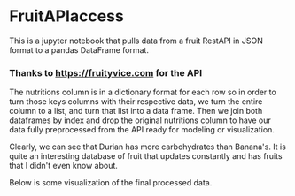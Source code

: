 # FruitAPIaccess
This is a jupyter notebook that pulls data from a fruit RestAPI in JSON format to a pandas DataFrame format.

### Thanks to https://fruityvice.com for the API

The nutritions column is in a dictionary format for each row so in order to turn those keys columns with their respective data, we turn the entire column to a list, and turn that list into a data frame. Then we join both dataframes by index and drop the original nutritions column to have our data fully preprocessed from the API ready for modeling or visualization.

Clearly, we can see that Durian has more carbohydrates than Banana's. It is quite an interesting database of fruit that updates constantly and has fruits that I didn't even know about.

Below is some visualization of the final processed data.


